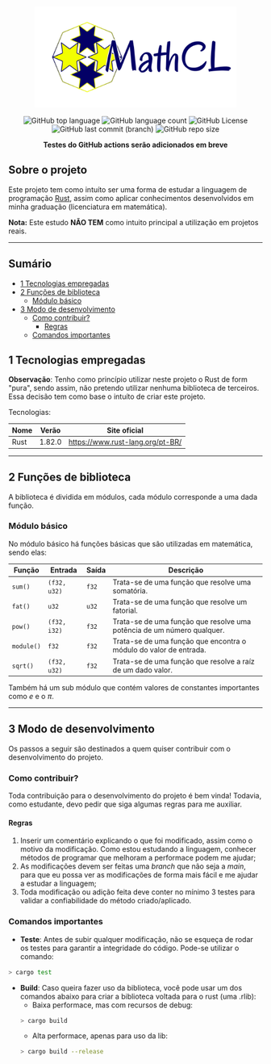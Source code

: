 <div align="center">

<img src="./img/logo.png" alt="Logo: MathCL" height="200">

![GitHub top language](https://img.shields.io/github/languages/top/MauricioPaivadaSilva/MathCL) ![GitHub language count](https://img.shields.io/github/languages/count/MauricioPaivadaSilva/MathCL) ![GitHub License](https://img.shields.io/github/license/MauricioPaivadaSilva/MathCL) ![GitHub last commit (branch)](https://img.shields.io/github/last-commit/MauricioPaivadaSilva/MathCL/main) ![GitHub repo size](https://img.shields.io/github/repo-size/MauricioPaivadaSilva/MathCL)

**Testes do GitHub actions serão adicionados em breve**

<!-- | Teste | Resultado |
|---|---|
| Testes | [![Resultados](https://github.com/MauricioPaivadaSilva/MCEpy/actions/workflows/pytest.yaml/badge.svg)](https://github.com/MauricioPaivadaSilva/MathCL/actions/workflows/pytest.yaml) | -->


</div>

## Sobre o projeto

Este projeto tem como intuíto ser uma forma de estudar a linguagem de programação [Rust](https://www.rust-lang.org/pt-BR/), assim como aplicar conhecimentos desenvolvidos em minha graduação (licenciatura em matemática).

**Nota:** Este estudo **NÃO TEM** como intuito principal a utilização em projetos reais.

---

## Sumário

- [1 Tecnologias empregadas](#1-tecnologias-empregadas)
- [2 Funções de biblioteca](#2-funções-de-biblioteca)
    - [Módulo básico](#módulo-básico)
- [3 Modo de desenvolvimento](#3-modo-de-desenvolvimento)
    - [Como contribuir?](#como-contribuir)
        - [Regras](#regras)
    - [Comandos importantes](#comandos-importantes)

## 1 Tecnologias empregadas

**Observação**: Tenho como princípio utilizar neste projeto o Rust de form "pura", sendo assim, não pretendo utilizar nenhuma biblioteca de terceiros. Essa decisão tem como base o intuíto de criar este projeto.

Tecnologias:

<div align="center">

| Nome | Verão | Site oficial |
| --- | --- | --- |
| Rust | 1.82.0 | https://www.rust-lang.org/pt-BR/ |

</div>

---

## 2 Funções de biblioteca

A biblioteca é dividida em módulos, cada módulo corresponde a uma dada função.

### Módulo básico

No módulo básico há funções básicas que são utilizadas em matemática, sendo elas:

<div align="center">

| Função | Entrada | Saída | Descrição |
| --- | --- | --- | --- |
| `sum()` | `(f32, u32)` | `f32` | Trata-se de uma função que resolve uma somatória. |
| `fat()` | `u32` | `u32` | Trata-se de uma função que resolve um fatorial. |
| `pow()` | `(f32, i32)` | `f32` | Trata-se de uma função que resolve uma potência de um número qualquer. |
| `module()` | `f32` | `f32` | Trata-se de uma função que encontra o módulo do valor de entrada. |
| `sqrt()` | `(f32, u32)` | `f32` | Trata-se de uma função que resolve a raíz de um dado valor. |

</div>

Também há um sub módulo que contém valores de constantes importantes como $e$ e o $\pi$.

<!-- #### Como importar as funções em seu código -->

---

## 3 Modo de desenvolvimento

Os passos a seguir são destinados a quem quiser contribuir com o desenvolvimento do projeto.

### Como contribuir?

Toda contribuição para o desenvolvimento do projeto é bem vinda! Todavia, como estudante, devo pedir que siga algumas regras para me auxiliar.

#### Regras

1. Inserir um comentário explicando o que foi modificado, assim como o motivo da modificação. Como estou estudando a linguagem, conhecer métodos de programar que melhoram a performace podem me ajudar;
2. As modificações devem ser feitas uma _branch_ que não seja a _main_, para que eu possa ver as modificações de forma mais fácil e me ajudar a estudar a linguagem;
3. Toda modificação ou adição feita deve conter no mínimo 3 testes para validar a confiabilidade do método criado/aplicado.

### Comandos importantes

- **Teste**: Antes de subir qualquer modificação, não se esqueça de rodar os testes para garantir a integridade do código. Pode-se utilizar o comando:

```sh
> cargo test
```
- **Build**: Caso queira fazer uso da biblioteca, você pode usar um dos comandos abaixo para criar a biblioteca voltada para o rust (uma .rlib):
    - Baixa performace, mas com recursos de debug:
    ```sh
    > cargo build
    ```
    - Alta performace, apenas para uso da lib:
    ```sh
    > cargo build --release
    ```